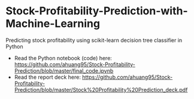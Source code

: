 # Stock-Profitability-Prediction-with-Machine-Learning
Predicting stock profitability using scikit-learn decision tree classifier in Python <br>
* Read the Python notebook (code) here: https://github.com/ahuang95/Stock-Profitability-Prediction/blob/master/final_code.ipynb
* Read the report deck here: https://github.com/ahuang95/Stock-Profitability-Prediction/blob/master/Stock%20Profitability%20Prediction_deck.pdf
